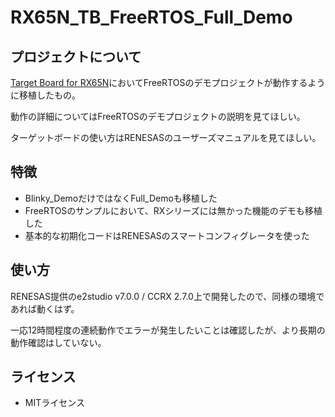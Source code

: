 # RX65N_TB_FreeRTOS_Full_Demo
## プロジェクトについて
[Target Board for RX65N](https://www.renesas.com/jp/ja/products/software-tools/boards-and-kits/cpu-mpu-boards/rx-family-target-board.html)においてFreeRTOSのデモプロジェクトが動作するように移植したもの。

動作の詳細についてはFreeRTOSのデモプロジェクトの説明を見てほしい。

ターゲットボードの使い方はRENESASのユーザーズマニュアルを見てほしい。

## 特徴
- Blinky_DemoだけではなくFull_Demoも移植した
- FreeRTOSのサンプルにおいて、RXシリーズには無かった機能のデモも移植した
- 基本的な初期化コードはRENESASのスマートコンフィグレータを使った

## 使い方
RENESAS提供のe2studio v7.0.0 / CCRX 2.7.0上で開発したので、同様の環境であれば動くはず。

一応12時間程度の連続動作でエラーが発生したいことは確認したが、より長期の動作確認はしていない。

## ライセンス
- MITライセンス
